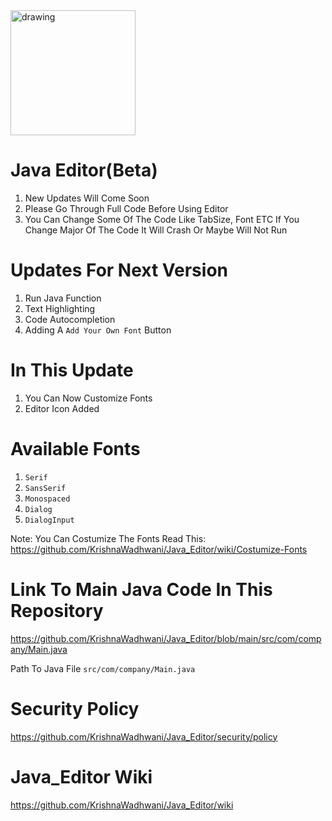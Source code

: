 <img src="https://user-images.githubusercontent.com/61587047/115952803-c694eb80-a505-11eb-8658-db89da25b864.png" alt="drawing" width="200"/>

# Java Editor(Beta)
1) New Updates Will Come Soon
2) Please Go Through Full Code Before Using Editor
3) You Can Change Some Of The Code Like TabSize, Font ETC If You Change Major Of The Code It Will Crash Or Maybe Will Not Run
# Updates For Next Version
1) Run Java Function
2) Text Highlighting
3) Code Autocompletion
4) Adding A ```Add Your Own Font``` Button
# In This Update
1) You Can Now Customize Fonts
2) Editor Icon Added
# Available Fonts
1) ```Serif```
2) ```SansSerif```
3) ```Monospaced```
4) ```Dialog```
5) ```DialogInput```

Note: You Can Costumize The Fonts
Read This: https://github.com/KrishnaWadhwani/Java_Editor/wiki/Costumize-Fonts
# Link To Main Java Code In This Repository
https://github.com/KrishnaWadhwani/Java_Editor/blob/main/src/com/company/Main.java

Path To Java File ```src/com/company/Main.java```
# Security Policy

https://github.com/KrishnaWadhwani/Java_Editor/security/policy
# Java_Editor Wiki

https://github.com/KrishnaWadhwani/Java_Editor/wiki
